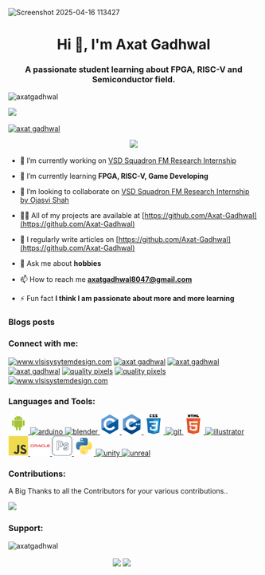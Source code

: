 ![Screenshot 2025-04-16 113427](https://github.com/user-attachments/assets/53f70731-c135-43b0-8577-c615ba2ecf41)

<h1 align="center">Hi 👋, I'm Axat Gadhwal</h1>
<h3 align="center">A passionate student learning about FPGA, RISC-V and Semiconductor field.</h3>



<p align="left"> <img src="https://camo.githubusercontent.com/9209443378a44acdedc6a7f0cffbd604ef0268aee7c8219a416f420920d5981c/68747470733a2f2f696d672e736869656c64732e696f2f7374617469632f76313f6c6162656c3d50726f66696c652b7669657773266d6573736167653d31322e334b26636f6c6f723d303037656336" alt="axatgadhwal" /> </p>


<img src="https://camo.githubusercontent.com/3e8683c8b94c82eac14665d110e77b1cfc30b3da97ebec221a77d39c5b001603/68747470733a2f2f6769746875622d70726f66696c652d74726f7068792e76657263656c2e6170702f3f757365726e616d653d72796f2d6d6126636f6c756d6e3d382672616e6b3d5353532c53532c532c4141412c41412c412c422c43" height="100">



<p align="left"> <a href="https://twitter.com/axat gadhwal" target="blank"><img src="https://img.shields.io/twitter/follow/axat gadhwal?logo=twitter&style=for-the-badge" alt="axat gadhwal" /></a> </p>

<p align="center"><img src="https://github.com/user-attachments/assets/3e842140-2949-4697-96c5-52c46bf132ca"></p>

- 🔭 I’m currently working on [VSD Squadron FM Research Internship](https://github.com/Axat-Gadhwal/VSD-Squadron-FM-Research-Internship)

- 🌱 I’m currently learning **FPGA, RISC-V, Game Developing**

- 👯 I’m looking to collaborate on [VSD Squadron FM Research Internship by Ojasvi Shah](https://github.com/Axat-Gadhwal/VSDSquadron-FM-Research-Internship-by-Ojasvi-Shah)

- 👨‍💻 All of my projects are available at [https://github.com/Axat-Gadhwal](https://github.com/Axat-Gadhwal)

- 📝 I regularly write articles on [https://github.com/Axat-Gadhwal](https://github.com/Axat-Gadhwal)

- 💬 Ask me about **hobbies**

- 📫 How to reach me **axatgadhwal8047@gmail.com**

- ⚡ Fun fact **I think I am passionate about more and more learning**

### Blogs posts
<!-- BLOG-POST-LIST:START -->
<!-- BLOG-POST-LIST:END -->

<h3 align="left">Connect with me:</h3>
<p align="left">
<a href="https://dev.to/www.vlsisysytemdesign.com" target="blank"><img align="center" src="https://raw.githubusercontent.com/rahuldkjain/github-profile-readme-generator/master/src/images/icons/Social/devto.svg" alt="www.vlsisysytemdesign.com" height="30" width="40" /></a>
<a href="https://twitter.com/axat gadhwal" target="blank"><img align="center" src="https://raw.githubusercontent.com/rahuldkjain/github-profile-readme-generator/master/src/images/icons/Social/twitter.svg" alt="axat gadhwal" height="30" width="40" /></a>
<a href="https://linkedin.com/in/axat gadhwal" target="blank"><img align="center" src="https://raw.githubusercontent.com/rahuldkjain/github-profile-readme-generator/master/src/images/icons/Social/linked-in-alt.svg" alt="axat gadhwal" height="30" width="40" /></a>
<a href="https://fb.com/axat gadhwal" target="blank"><img align="center" src="https://raw.githubusercontent.com/rahuldkjain/github-profile-readme-generator/master/src/images/icons/Social/facebook.svg" alt="axat gadhwal" height="30" width="40" /></a>
<a href="https://instagram.com/quality pixels" target="blank"><img align="center" src="https://raw.githubusercontent.com/rahuldkjain/github-profile-readme-generator/master/src/images/icons/Social/instagram.svg" alt="quality pixels" height="30" width="40" /></a>
<a href="https://www.youtube.com/c/quality pixels" target="blank"><img align="center" src="https://raw.githubusercontent.com/rahuldkjain/github-profile-readme-generator/master/src/images/icons/Social/youtube.svg" alt="quality pixels" height="30" width="40" /></a>
<a href="/www.vlsisystemdesign.com" target="blank"><img align="center" src="https://raw.githubusercontent.com/rahuldkjain/github-profile-readme-generator/master/src/images/icons/Social/rss.svg" alt="www.vlsisystemdesign.com" height="30" width="40" /></a>
</p>

<h3 align="left">Languages and Tools:</h3>
<p align="left"> <a href="https://developer.android.com" target="_blank" rel="noreferrer"> <img src="https://raw.githubusercontent.com/devicons/devicon/master/icons/android/android-original-wordmark.svg" alt="android" width="40" height="40"/> </a> <a href="https://www.arduino.cc/" target="_blank" rel="noreferrer"> <img src="https://cdn.worldvectorlogo.com/logos/arduino-1.svg" alt="arduino" width="40" height="40"/> </a> <a href="https://www.blender.org/" target="_blank" rel="noreferrer"> <img src="https://download.blender.org/branding/community/blender_community_badge_white.svg" alt="blender" width="40" height="40"/> </a> <a href="https://www.cprogramming.com/" target="_blank" rel="noreferrer"> <img src="https://raw.githubusercontent.com/devicons/devicon/master/icons/c/c-original.svg" alt="c" width="40" height="40"/> </a> <a href="https://www.w3schools.com/cpp/" target="_blank" rel="noreferrer"> <img src="https://raw.githubusercontent.com/devicons/devicon/master/icons/cplusplus/cplusplus-original.svg" alt="cplusplus" width="40" height="40"/> </a> <a href="https://www.w3schools.com/css/" target="_blank" rel="noreferrer"> <img src="https://raw.githubusercontent.com/devicons/devicon/master/icons/css3/css3-original-wordmark.svg" alt="css3" width="40" height="40"/> </a> <a href="https://git-scm.com/" target="_blank" rel="noreferrer"> <img src="https://www.vectorlogo.zone/logos/git-scm/git-scm-icon.svg" alt="git" width="40" height="40"/> </a> <a href="https://www.w3.org/html/" target="_blank" rel="noreferrer"> <img src="https://raw.githubusercontent.com/devicons/devicon/master/icons/html5/html5-original-wordmark.svg" alt="html5" width="40" height="40"/> </a> <a href="https://www.adobe.com/in/products/illustrator.html" target="_blank" rel="noreferrer"> <img src="https://www.vectorlogo.zone/logos/adobe_illustrator/adobe_illustrator-icon.svg" alt="illustrator" width="40" height="40"/> </a> <a href="https://developer.mozilla.org/en-US/docs/Web/JavaScript" target="_blank" rel="noreferrer"> <img src="https://raw.githubusercontent.com/devicons/devicon/master/icons/javascript/javascript-original.svg" alt="javascript" width="40" height="40"/> </a> <a href="https://www.oracle.com/" target="_blank" rel="noreferrer"> <img src="https://raw.githubusercontent.com/devicons/devicon/master/icons/oracle/oracle-original.svg" alt="oracle" width="40" height="40"/> </a> <a href="https://www.photoshop.com/en" target="_blank" rel="noreferrer"> <img src="https://raw.githubusercontent.com/devicons/devicon/master/icons/photoshop/photoshop-line.svg" alt="photoshop" width="40" height="40"/> </a> <a href="https://www.python.org" target="_blank" rel="noreferrer"> <img src="https://raw.githubusercontent.com/devicons/devicon/master/icons/python/python-original.svg" alt="python" width="40" height="40"/> </a> <a href="https://unity.com/" target="_blank" rel="noreferrer"> <img src="https://www.vectorlogo.zone/logos/unity3d/unity3d-icon.svg" alt="unity" width="40" height="40"/> </a> <a href="https://unrealengine.com/" target="_blank" rel="noreferrer"> <img src="https://raw.githubusercontent.com/kenangundogan/fontisto/036b7eca71aab1bef8e6a0518f7329f13ed62f6b/icons/svg/brand/unreal-engine.svg" alt="unreal" width="40" height="40"/> </a> </p>

<h3 align="left">Contributions:</h3>
<p>A Big Thanks to all the Contributors for your various contributions..</p>
<img src="https://camo.githubusercontent.com/b6a5905c28cd6316d7c1458b47aac3890d2506218f40f5bc4d0cae7ae0a7fb4c/68747470733a2f2f6f70656e636f6c6c6563746976652e636f6d2f66616b65726a732f636f6e7472696275746f72732e7376673f77696474683d383030">
<h3 align="left">Support:</h3>
<p><a href="https://www.buymeacoffee.com/axatgadhwal"> <img align="left" src="https://cdn.buymeacoffee.com/buttons/v2/default-yellow.png" height="50" width="210" alt="axatgadhwal" /></a></p><br><br>

<img src="https://camo.githubusercontent.com/6b1d30a698f8fb54f49ce73c6716c00d47fe0831fcedb6d24198920711d76942/68747470733a2f2f6769746875622d726561646d652d73746174732e76657263656c2e6170702f6170692f746f702d6c616e67732f3f757365726e616d653d72796f2d6d61266c61796f75743d636f6d70616374">



<img src="https://camo.githubusercontent.com/91979395101fbff04e2ffe7b469ec52cd1c6ea77617b26f10fee55e614b92a44/68747470733a2f2f73747265616b2d73746174732e64656d6f6c61622e636f6d2f3f757365723d4b656e616e4761696e267468656d653d68696768636f6e747261737426686964655f626f726465723d74727565">
